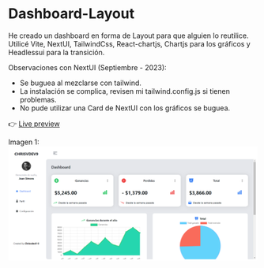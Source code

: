 # Dashboard-Layout

He creado un dashboard en forma de Layout para que alguien lo reutilice. Utilicé Vite, NextUI, TailwindCss, React-chartjs, Chartjs para los gráficos y Headlessui para la transición.

Observaciones con NextUI (Septiembre - 2023):
- Se buguea al mezclarse con tailwind.
- La instalación se complica, revisen mi tailwind.config.js si tienen problemas.
- No pude utilizar una Card de NextUI con los gráficos se buguea.


:point_right: [Live preview]()

Imagen 1:
![screenShot01](image/dashboard-layout.png)

